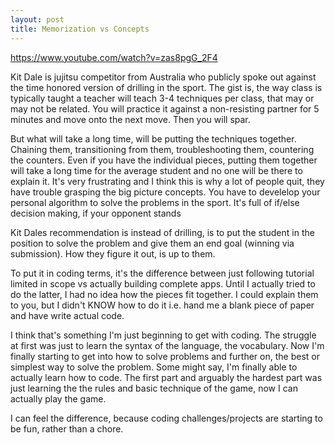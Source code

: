```yaml
---
layout: post
title: Memorization vs Concepts
---
```


https://www.youtube.com/watch?v=zas8pgG_2F4

Kit Dale is jujitsu competitor from Australia who publicly spoke out against the time honored version of drilling in the sport.
The gist is, the way class is typically taught a teacher will teach 3-4 techniques per class, that may or may not be related. You will practice it against a non-resisting partner for 5 minutes and move onto the next move. Then you will spar.

But what will take a long time, will be putting the techniques together. Chaining them, transitioning from them, troubleshooting them, countering the counters. Even if you have the individual pieces, putting them together will take a long time for the average student and no one will be there to explain it. It's very frustrating and I think this is why a lot of people quit, they have trouble grasping the big picture concepts.
You have to develelop your personal algorithm to solve the problems in the sport. It's full of if/else decision making, if your opponent stands 

Kit Dales recommendation is instead of drilling, is to put the student in the position to solve the problem and give them an end goal (winning via submission). How they figure it out, is up to them.

To put it in coding terms, it's the difference between just following tutorial limited in scope vs actually building complete apps. Until I actually tried to do the latter, I had no idea how the pieces fit together. I could explain them to you, but I didn't KNOW how to do it i.e. hand me a blank piece of paper and have write actual code.

I think that's something I'm just beginning to get with coding. The struggle at first was just to learn the syntax of the language, the vocabulary. Now I'm finally starting to get into how to solve problems and further on, the best or simplest way to solve the problem. Some might say, I'm finally able to actually learn how to code. The first part and arguably the hardest part was just learning the the rules and basic technique of the game, now I can actually play the game.

I can feel the difference, because coding challenges/projects are starting to be fun, rather than a chore.
